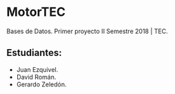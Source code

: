 # MotorTEC

 Bases de Datos. 
Primer proyecto II Semestre 2018 | TEC.

## Estudiantes:

* Juan Ezquivel.
* David Román.
*	Gerardo Zeledón.

